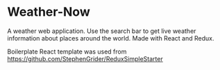 # Weather-Now
A weather web application. Use the search bar to get live weather information about places around the world. Made with React and Redux.

Boilerplate React template was used from https://github.com/StephenGrider/ReduxSimpleStarter

